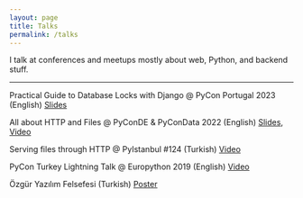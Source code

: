```yaml
---
layout: page
title: Talks
permalink: /talks
---
```


I talk at conferences and meetups mostly about web, Python, and backend stuff.

***

Practical Guide to Database Locks with Django  @ PyCon Portugal 2023 (English) [Slides](https://efe.me/public/pdfs/practical-guide-to-database-locks-with-django-pycon-portugal-23.pdf)

All about HTTP and Files @ PyConDE & PyConData 2022 (English) [Slides](https://efe.me/public/pdfs/all-about-http-and-files.pdf), [Video](https://www.youtube.com/watch?v=U-2k0ovzAPg)

Serving files through HTTP @ PyIstanbul #124 (Turkish) [Video](/2021/02/pyistanbul-talk-serving-files-through-http)

PyCon Turkey Lightning Talk @ Europython 2019 (English) [Video](https://youtu.be/T6vC_LOHBJ4?t=33023)

Özgür Yazılım Felsefesi (Turkish) [Poster](/public/images/pages/talks/ozgur-yazilim-felsefesi-efe-oge.jpg)
